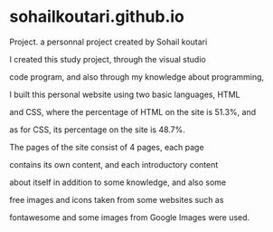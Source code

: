 # sohailkoutari.github.io
Project. a personnal project created by Sohail koutari 

I created this study project, through the visual studio

code program, and also through my knowledge about programming,

I built this personal website using two basic languages, HTML 

and CSS, where the percentage of HTML on the site is 51.3%, and 

as for CSS, its percentage on the site is 48.7%.

The pages of the site consist of 4 pages, each page

contains its own content, and each introductory content

about itself in addition to some knowledge, and also some 

free images and icons taken from some websites such as 

fontawesome and some images from Google Images were used.
